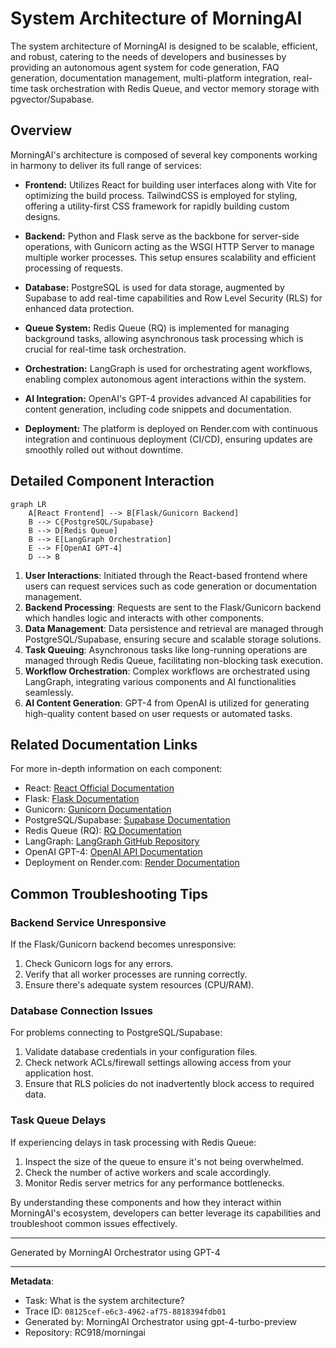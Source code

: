 # System Architecture of MorningAI

The system architecture of MorningAI is designed to be scalable, efficient, and robust, catering to the needs of developers and businesses by providing an autonomous agent system for code generation, FAQ generation, documentation management, multi-platform integration, real-time task orchestration with Redis Queue, and vector memory storage with pgvector/Supabase.

## Overview

MorningAI's architecture is composed of several key components working in harmony to deliver its full range of services:

- **Frontend:** Utilizes React for building user interfaces along with Vite for optimizing the build process. TailwindCSS is employed for styling, offering a utility-first CSS framework for rapidly building custom designs.
  
- **Backend:** Python and Flask serve as the backbone for server-side operations, with Gunicorn acting as the WSGI HTTP Server to manage multiple worker processes. This setup ensures scalability and efficient processing of requests.
  
- **Database:** PostgreSQL is used for data storage, augmented by Supabase to add real-time capabilities and Row Level Security (RLS) for enhanced data protection.

- **Queue System:** Redis Queue (RQ) is implemented for managing background tasks, allowing asynchronous task processing which is crucial for real-time task orchestration.

- **Orchestration:** LangGraph is used for orchestrating agent workflows, enabling complex autonomous agent interactions within the system.

- **AI Integration:** OpenAI's GPT-4 provides advanced AI capabilities for content generation, including code snippets and documentation.

- **Deployment:** The platform is deployed on Render.com with continuous integration and continuous deployment (CI/CD), ensuring updates are smoothly rolled out without downtime.

## Detailed Component Interaction

```mermaid
graph LR
    A[React Frontend] --> B[Flask/Gunicorn Backend]
    B --> C{PostgreSQL/Supabase}
    B --> D[Redis Queue]
    B --> E[LangGraph Orchestration]
    E --> F[OpenAI GPT-4]
    D --> B
```

1. **User Interactions**: Initiated through the React-based frontend where users can request services such as code generation or documentation management.
2. **Backend Processing**: Requests are sent to the Flask/Gunicorn backend which handles logic and interacts with other components.
3. **Data Management**: Data persistence and retrieval are managed through PostgreSQL/Supabase, ensuring secure and scalable storage solutions.
4. **Task Queuing**: Asynchronous tasks like long-running operations are managed through Redis Queue, facilitating non-blocking task execution.
5. **Workflow Orchestration**: Complex workflows are orchestrated using LangGraph, integrating various components and AI functionalities seamlessly.
6. **AI Content Generation**: GPT-4 from OpenAI is utilized for generating high-quality content based on user requests or automated tasks.

## Related Documentation Links

For more in-depth information on each component:
- React: [React Official Documentation](https://reactjs.org/docs/getting-started.html)
- Flask: [Flask Documentation](https://flask.palletsprojects.com/en/2.0.x/)
- Gunicorn: [Gunicorn Documentation](https://docs.gunicorn.org/en/stable/)
- PostgreSQL/Supabase: [Supabase Documentation](https://supabase.io/docs)
- Redis Queue (RQ): [RQ Documentation](https://python-rq.org/docs/)
- LangGraph: [LangGraph GitHub Repository](https://github.com/langgraph/langgraph)
- OpenAI GPT-4: [OpenAI API Documentation](https://openai.com/api/)
- Deployment on Render.com: [Render Documentation](https://render.com/docs)

## Common Troubleshooting Tips

### Backend Service Unresponsive

If the Flask/Gunicorn backend becomes unresponsive:
1. Check Gunicorn logs for any errors.
2. Verify that all worker processes are running correctly.
3. Ensure there's adequate system resources (CPU/RAM).

### Database Connection Issues

For problems connecting to PostgreSQL/Supabase:
1. Validate database credentials in your configuration files.
2. Check network ACLs/firewall settings allowing access from your application host.
3. Ensure that RLS policies do not inadvertently block access to required data.

### Task Queue Delays

If experiencing delays in task processing with Redis Queue:
1. Inspect the size of the queue to ensure it's not being overwhelmed.
2. Check the number of active workers and scale accordingly.
3. Monitor Redis server metrics for any performance bottlenecks.

By understanding these components and how they interact within MorningAI's ecosystem, developers can better leverage its capabilities and troubleshoot common issues effectively.

---
Generated by MorningAI Orchestrator using GPT-4

---

**Metadata**:
- Task: What is the system architecture?
- Trace ID: `08125cef-e6c3-4962-af75-8818394fdb01`
- Generated by: MorningAI Orchestrator using gpt-4-turbo-preview
- Repository: RC918/morningai
